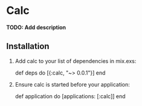 # Calc

**TODO: Add description**

## Installation

  1. Add calc to your list of dependencies in mix.exs:

        def deps do
          [{:calc, "~> 0.0.1"}]
        end

  2. Ensure calc is started before your application:

        def application do
          [applications: [:calc]]
        end
